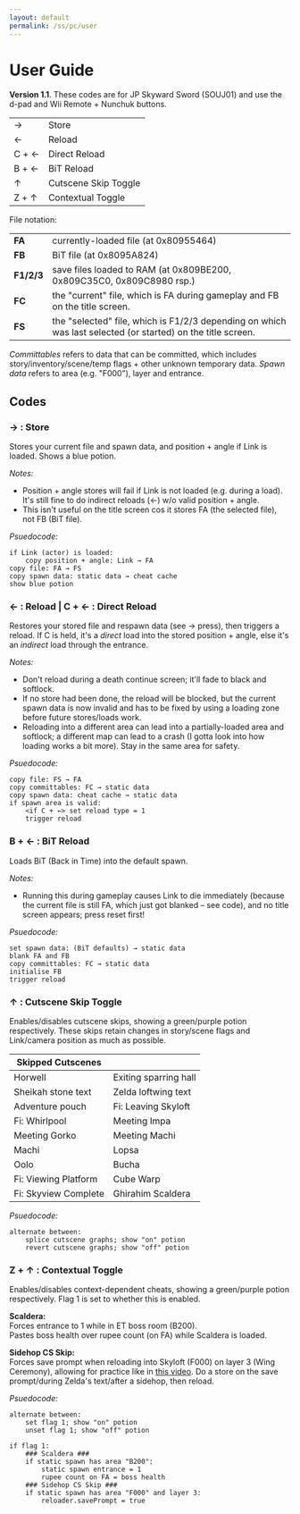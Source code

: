 ```yaml
---
layout: default
permalink: /ss/pc/user
---
```


# User Guide
**Version 1.1**. These codes are for JP Skyward Sword (SOUJ01) and use the d-pad and Wii Remote + Nunchuk buttons.

| | | 
|-|-|
| → | Store
| ← | Reload
| C + ← | Direct Reload
| B + ← | BiT Reload
| ↑ | Cutscene Skip Toggle
| Z + ↑ | Contextual Toggle

File notation:

| | |
|-|-|
| **FA** | currently-loaded file (at 0x80955464)
| **FB** | BiT file (at 0x8095A824‬)
| **F1/2/3** | save files loaded to RAM (at 0x809BE200‬, 0x809C35C0‬, 0x809C8980 rsp.)
| **FC** | the "current" file, which is FA during gameplay and FB on the title screen.
| **FS** | the "selected" file, which is F1/2/3 depending on which was last selected (or started) on the title screen.

*Committables* refers to data that can be committed, which includes story/inventory/scene/temp flags + other unknown temporary data. *Spawn data* refers to area (e.g. "F000"), layer and entrance.

## Codes

### → : Store
Stores your current file and spawn data, and position + angle if Link is loaded. Shows a blue potion.

*Notes:*
* Position + angle stores will fail if Link is not loaded (e.g. during a load). It's still fine to do indirect reloads (←) w/o valid position + angle.
* This isn't useful on the title screen cos it stores FA (the selected file), not FB (BiT file).

*Psuedocode:*  
```
if Link (actor) is loaded:
    copy position + angle: Link → FA  
copy file: FA → FS  
copy spawn data: static data → cheat cache  
show blue potion  
```

### ← : Reload | C + ← : Direct Reload
Restores your stored file and respawn data (see → press), then triggers a reload. If C is held, it's a *direct* load into the stored position + angle, else it's an *indirect* load through the entrance.

*Notes:*
* Don't reload during a death continue screen; it'll fade to black and softlock.
* If no store had been done, the reload will be blocked, but the current spawn data is now invalid and has to be fixed by using a loading zone before future stores/loads work.
* Reloading into a different area can lead into a partially-loaded area and softlock; a different map can lead to a crash (I gotta look into how loading works a bit more). Stay in the same area for safety.

*Psuedocode:*  
```
copy file: FS → FA  
copy committables: FC → static data  
copy spawn data: cheat cache → static data   
if spawn area is valid:  
    <if C + ←> set reload type = 1  
    trigger reload  
```

### B + ← : BiT Reload
Loads BiT (Back in Time) into the default spawn.

*Notes:*
* Running this during gameplay causes Link to die immediately (because the current file is still FA, which just got blanked – see code), and no title screen appears; press reset first!

*Psuedocode:*  
```
set spawn data: (BiT defaults) → static data  
blank FA and FB  
copy committables: FC → static data  
initialise FB  
trigger reload  
```

### ↑ : Cutscene Skip Toggle
Enables/disables cutscene skips, showing a green/purple potion respectively. These skips retain changes in story/scene flags and Link/camera position as much as possible.

| Skipped Cutscenes | |
| - | - |
| Horwell | Exiting sparring hall |
| Sheikah stone text | Zelda loftwing text |
| Adventure pouch | Fi: Leaving Skyloft |
| Fi: Whirlpool | Meeting Impa |
| Meeting Gorko | Meeting Machi |
| Machi | Lopsa |
| Oolo | Bucha |
| Fi: Viewing Platform | Cube Warp |
| Fi: Skyview Complete | Ghirahim Scaldera  

*Psuedocode:*  
```
alternate between:  
    splice cutscene graphs; show "on" potion  
    revert cutscene graphs; show "off" potion
```

### Z + ↑ : Contextual Toggle
Enables/disables context-dependent cheats, showing a green/purple potion respectively. Flag 1 is set to whether this is enabled.

**Scaldera:**  
Forces entrance to 1 while in ET boss room (B200).  
Pastes boss health over rupee count (on FA) while Scaldera is loaded.  

**Sidehop CS Skip:**  
Forces save prompt when reloading into Skyloft (F000) on layer 3 (Wing Ceremony), allowing for practice like in [this video](https://www.youtube.com/watch?v=VayLxTLOOkY). Do a store on the save prompt/during Zelda's text/after a sidehop, then reload.

*Psuedocode:*  
```
alternate between:  
    set flag 1; show "on" potion  
    unset flag 1; show "off" potion  

if flag 1:  
    ### Scaldera ###  
    if static spawn has area "B200":  
        static spawn entrance = 1  
        rupee count on FA = boss health  
    ### Sidehop CS Skip ###  
    if static spawn has area "F000" and layer 3:  
        reloader.savePrompt = true  
```
